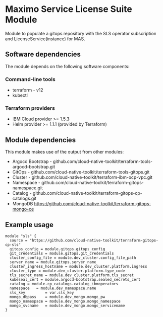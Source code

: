 # Maximo Service License Suite Module

Module to populate a gitops repository with the SLS operator subscription and LicenseService(instance) for MAS. 

## Software dependencies

The module depends on the following software components:

### Command-line tools

- terraform - v12
- kubectl

### Terraform providers

- IBM Cloud provider >= 1.5.3
- Helm provider >= 1.1.1 (provided by Terraform)

## Module dependencies

This module makes use of the output from other modules:

- Argocd Bootstrap - github.com/cloud-native-toolkit/terraform-tools-argocd-bootstrap.git
- GitOps - github.com/cloud-native-toolkit/terraform-tools-gitops.git
- Cluster - github.com/cloud-native-toolkit/terraform-ibm-ocp-vpc.git
- Namespace - github.com/cloud-native-toolkit/terraform-gitops-namespace.git
- Catalog - github.com/cloud-native-toolkit/terraform-gitops-cp-catalogs.git
- MongoDB
https://github.com/cloud-native-toolkit/terraform-gitops-mongo-ce

## Example usage

```hcl-terraform
module "sls" {
  source = "https://github.com/cloud-native-toolkit/terraform-gitops-cp-sls"
  gitops_config = module.gitops.gitops_config
  git_credentials = module.gitops.git_credentials
  cluster_config_file = module.dev_cluster.config_file_path
  server_name = module.gitops.server_name
  cluster_ingress_hostname = module.dev_cluster.platform.ingress
  cluster_type = module.dev_cluster.platform.type_code
  tls_secret_name = module.dev_cluster.platform.tls_secret
  kubeseal_cert = module.argocd-bootstrap.sealed_secrets_cert
  catalog = module.cp_catalogs.catalog_ibmoperators
  namespace   = module.dev_namespace.name
  sls_key         = var.sls_key
  mongo_dbpass    = module.dev_mongo.mongo_pw
  mongo_namespace = module.dev_mongo.mongo_namespace
  mongo_svcname   = module.dev_mongo.mongo_servicename
}
```

